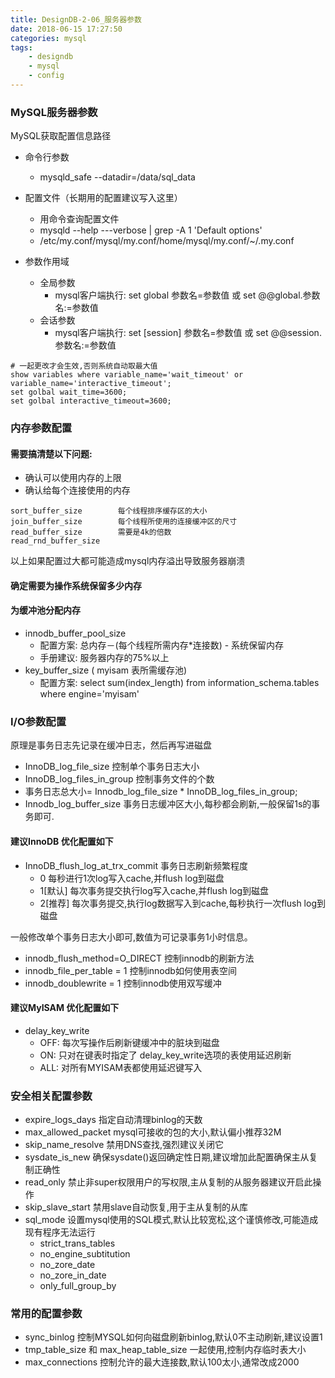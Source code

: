 ```yaml
---
title: DesignDB-2-06_服务器参数
date: 2018-06-15 17:27:50
categories: mysql
tags:
    - designdb
    - mysql
    - config
---
```


### MySQL服务器参数

MySQL获取配置信息路径

- 命令行参数
    - mysqld_safe --datadir=/data/sql_data
- 配置文件（长期用的配置建议写入这里）
    - 用命令查询配置文件
    - mysqld --help ---verbose | grep -A 1 'Default options' 
    - /etc/my.conf/mysql/my.conf/home/mysql/my.conf/~/.my.conf

- 参数作用域
    - 全局参数
        - mysql客户端执行: set global 参数名=参数值 或 set @@global.参数名:=参数值
    - 会话参数
        - mysql客户端执行: set [session] 参数名=参数值 或 set @@session.参数名:=参数值

```
# 一起更改才会生效,否则系统自动取最大值
show variables where variable_name='wait_timeout' or variable_name='interactive_timeout';
set golbal wait_time=3600;
set golbal interactive_timeout=3600;
```

### 内存参数配置

#### 需要搞清楚以下问题:

- 确认可以使用内存的上限
- 确认给每个连接使用的内存
```
sort_buffer_size        每个线程排序缓存区的大小
join_buffer_size        每个线程所使用的连接缓冲区的尺寸
read_buffer_size        需要是4k的倍数
read_rnd_buffer_size 
```

以上如果配置过大都可能造成mysql内存溢出导致服务器崩溃


#### 确定需要为操作系统保留多少内存
#### 为缓冲池分配内存
- innodb_buffer_pool_size
    - 配置方案: 总内存－(每个线程所需内存*连接数) - 系统保留内存
    - 手册建议: 服务器内存的75%以上
- key_buffer_size ( myisam 表所需缓存池)
    - 配置方案: select sum(index_length) from information_schema.tables where engine='myisam'

### I/O参数配置
原理是事务日志先记录在缓冲日志，然后再写进磁盘

- InnoDB_log_file_size 控制单个事务日志大小
- InnoDB_log_files_in_group 控制事务文件的个数
- 事务日志总大小= Innodb_log_file_size * InnoDB_log_files_in_group;
- Innodb_log_buffer_size 事务日志缓冲区大小,每秒都会刷新,一般保留1s的事务即可.

#### 建议InnoDB 优化配置如下
- InnoDB_flush_log_at_trx_commit 事务日志刷新频繁程度
    - 0 每秒进行1次log写入cache,并flush log到磁盘
    - 1[默认] 每次事务提交执行log写入cache,并flush log到磁盘
    - 2[推荐] 每次事务提交,执行log数据写入到cache,每秒执行一次flush log到磁盘

一般修改单个事务日志大小即可,数值为可记录事务1小时信息。

- innodb_flush_method=O_DIRECT  控制innodb的刷新方法
- innodb_file_per_table = 1 控制innodb如何使用表空间
- innodb_doublewrite = 1 控制innodb使用双写缓冲

#### 建议MyISAM 优化配置如下

- delay_key_write
    - OFF: 每次写操作后刷新键缓冲中的脏块到磁盘
    - ON: 只对在键表时指定了 delay_key_write选项的表使用延迟刷新
    - ALL: 对所有MYISAM表都使用延迟键写入

### 安全相关配置参数

- expire_logs_days 指定自动清理binlog的天数
- max_allowed_packet  mysql可接收的包的大小,默认偏小推荐32M
- skip_name_resolve 禁用DNS查找,强烈建议关闭它
- sysdate_is_new 确保sysdate()返回确定性日期,建议增加此配置确保主从复制正确性
- read_only 禁止非super权限用户的写权限,主从复制的从服务器建议开启此操作
- skip_slave_start 禁用slave自动恢复,用于主从复制的从库
- sql_mode 设置mysql使用的SQL模式,默认比较宽松,这个谨慎修改,可能造成现有程序无法运行
    - strict_trans_tables
    - no_engine_subtitution
    - no_zore_date
    - no_zore_in_date
    - only_full_group_by

### 常用的配置参数

- sync_binlog 控制MYSQL如何向磁盘刷新binlog,默认0不主动刷新,建议设置1
- tmp_table_size 和 max_heap_table_size 一起使用,控制内存临时表大小
- max_connections 控制允许的最大连接数,默认100太小,通常改成2000
